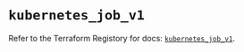 # `kubernetes_job_v1`

Refer to the Terraform Registory for docs: [`kubernetes_job_v1`](https://www.terraform.io/docs/providers/kubernetes/r/job_v1).
